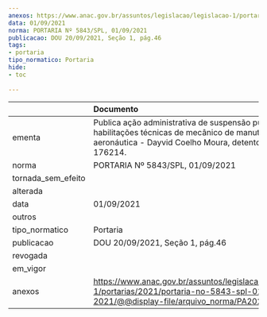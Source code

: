 ```yaml
---
anexos: https://www.anac.gov.br/assuntos/legislacao/legislacao-1/portarias/2021/portaria-no-5843-spl-01-09-2021/@@display-file/arquivo_norma/PA2021-5843.pdf
data: 01/09/2021
norma: PORTARIA Nº 5843/SPL, 01/09/2021
publicacao: DOU 20/09/2021, Seção 1, pág.46
tags:
- portaria
tipo_normatico: Portaria
hide: 
- toc 
 
---
```


|                    | Documento                                                                                                                                                         |
|:-------------------|:------------------------------------------------------------------------------------------------------------------------------------------------------------------|
| ementa             | Publica ação administrativa de suspensão punitiva de habilitações técnicas de mecânico de manutenção aeronáutica - Dayvid Coelho Moura, detentor do CANAC 176214. |
| norma              | PORTARIA Nº 5843/SPL, 01/09/2021                                                                                                                                  |
| tornada_sem_efeito |                                                                                                                                                                   |
| alterada           |                                                                                                                                                                   |
| data               | 01/09/2021                                                                                                                                                        |
| outros             |                                                                                                                                                                   |
| tipo_normatico     | Portaria                                                                                                                                                          |
| publicacao         | DOU 20/09/2021, Seção 1, pág.46                                                                                                                                   |
| revogada           |                                                                                                                                                                   |
| em_vigor           |                                                                                                                                                                   |
| anexos             | https://www.anac.gov.br/assuntos/legislacao/legislacao-1/portarias/2021/portaria-no-5843-spl-01-09-2021/@@display-file/arquivo_norma/PA2021-5843.pdf              |